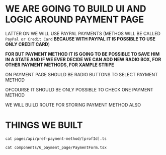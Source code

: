 # WE ARE GOING TO BUILD UI AND LOGIC AROUND PAYMENT PAGE

LATTER ON WE WILL USE PAYPAL PAYMENTS (METHOS WILL BE CALLED `PayPal or Credit Card` **BECAUSE WITH PAYPAL IT IS POSSIBLE TO USE ONLY CREDIT CARD**)

**FOR BUT PAYMENT METHOD IT IS GOING TO BE POSSIBLE TO SAVE HIM IN A STATE AND IF WE EVER DECIDE WE CAN ADD NEW RADIO BOX, FOR OTHER PAYMENT METHODS, FOR XAMPLE STRIPE**

ON PAYMENT PAGE SHOULD BE RADIO BUTTONS TO SELECT PAYMENT METHOD

OFCOURSE IT SHOULD BE ONLY POSSIBLE TO CHECK ONE PAYMENT METHOD

WE WILL BUILD ROUTE FOR STORING PAYMENT METHOD ALSO

# THINGS WE BUILT

```
cat pages/api/pref-payment-method/[profId].ts
```

```
cat components/6_payment_page/PaymentForm.tsx
```
